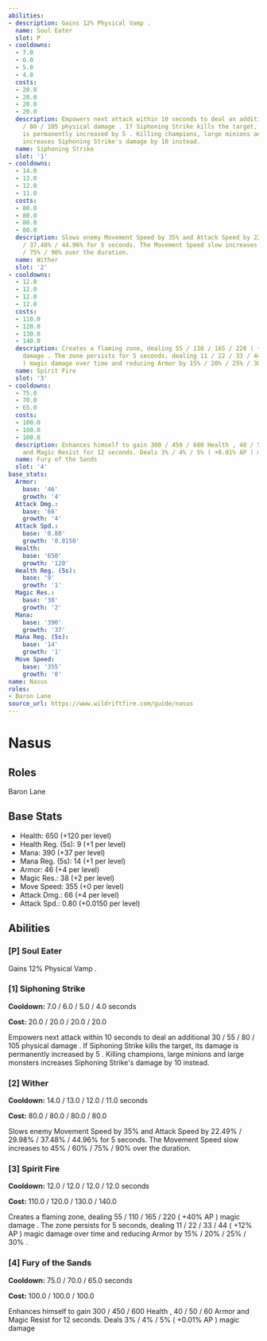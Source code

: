 ```yaml
---
abilities:
- description: Gains 12% Physical Vamp .
  name: Soul Eater
  slot: P
- cooldowns:
  - 7.0
  - 6.0
  - 5.0
  - 4.0
  costs:
  - 20.0
  - 20.0
  - 20.0
  - 20.0
  description: Empowers next attack within 10 seconds to deal an additional 30 / 55
    / 80 / 105 physical damage . If Siphoning Strike kills the target, its damage
    is permanently increased by 5 . Killing champions, large minions and large monsters
    increases Siphoning Strike's damage by 10 instead.
  name: Siphoning Strike
  slot: '1'
- cooldowns:
  - 14.0
  - 13.0
  - 12.0
  - 11.0
  costs:
  - 80.0
  - 80.0
  - 80.0
  - 80.0
  description: Slows enemy Movement Speed by 35% and Attack Speed by 22.49% / 29.98%
    / 37.48% / 44.96% for 5 seconds. The Movement Speed slow increases to 45% / 60%
    / 75% / 90% over the duration.
  name: Wither
  slot: '2'
- cooldowns:
  - 12.0
  - 12.0
  - 12.0
  - 12.0
  costs:
  - 110.0
  - 120.0
  - 130.0
  - 140.0
  description: Creates a flaming zone, dealing 55 / 110 / 165 / 220 ( +40% AP ) magic
    damage . The zone persists for 5 seconds, dealing 11 / 22 / 33 / 44 ( +12% AP
    ) magic damage over time and reducing Armor by 15% / 20% / 25% / 30% .
  name: Spirit Fire
  slot: '3'
- cooldowns:
  - 75.0
  - 70.0
  - 65.0
  costs:
  - 100.0
  - 100.0
  - 100.0
  description: Enhances himself to gain 300 / 450 / 600 Health , 40 / 50 / 60 Armor
    and Magic Resist for 12 seconds. Deals 3% / 4% / 5% ( +0.01% AP ) magic damage
  name: Fury of the Sands
  slot: '4'
base_stats:
  Armor:
    base: '46'
    growth: '4'
  Attack Dmg.:
    base: '66'
    growth: '4'
  Attack Spd.:
    base: '0.80'
    growth: '0.0150'
  Health:
    base: '650'
    growth: '120'
  Health Reg. (5s):
    base: '9'
    growth: '1'
  Magic Res.:
    base: '38'
    growth: '2'
  Mana:
    base: '390'
    growth: '37'
  Mana Reg. (5s):
    base: '14'
    growth: '1'
  Move Speed:
    base: '355'
    growth: '0'
name: Nasus
roles:
- Baron Lane
source_url: https://www.wildriftfire.com/guide/nasus
---
```


# Nasus

## Roles

Baron Lane

## Base Stats

- Health: 650 (+120 per level)
- Health Reg. (5s): 9 (+1 per level)
- Mana: 390 (+37 per level)
- Mana Reg. (5s): 14 (+1 per level)
- Armor: 46 (+4 per level)
- Magic Res.: 38 (+2 per level)
- Move Speed: 355 (+0 per level)
- Attack Dmg.: 66 (+4 per level)
- Attack Spd.: 0.80 (+0.0150 per level)

## Abilities

### [P] Soul Eater

Gains 12% Physical Vamp .

### [1] Siphoning Strike

**Cooldown:** 7.0 / 6.0 / 5.0 / 4.0 seconds

**Cost:** 20.0 / 20.0 / 20.0 / 20.0

Empowers next attack within 10 seconds to deal an additional 30 / 55 / 80 / 105 physical damage . If Siphoning Strike kills the target, its damage is permanently increased by 5 . Killing champions, large minions and large monsters increases Siphoning Strike's damage by 10 instead.

### [2] Wither

**Cooldown:** 14.0 / 13.0 / 12.0 / 11.0 seconds

**Cost:** 80.0 / 80.0 / 80.0 / 80.0

Slows enemy Movement Speed by 35% and Attack Speed by 22.49% / 29.98% / 37.48% / 44.96% for 5 seconds. The Movement Speed slow increases to 45% / 60% / 75% / 90% over the duration.

### [3] Spirit Fire

**Cooldown:** 12.0 / 12.0 / 12.0 / 12.0 seconds

**Cost:** 110.0 / 120.0 / 130.0 / 140.0

Creates a flaming zone, dealing 55 / 110 / 165 / 220 ( +40% AP ) magic damage . The zone persists for 5 seconds, dealing 11 / 22 / 33 / 44 ( +12% AP ) magic damage over time and reducing Armor by 15% / 20% / 25% / 30% .

### [4] Fury of the Sands

**Cooldown:** 75.0 / 70.0 / 65.0 seconds

**Cost:** 100.0 / 100.0 / 100.0

Enhances himself to gain 300 / 450 / 600 Health , 40 / 50 / 60 Armor and Magic Resist for 12 seconds. Deals 3% / 4% / 5% ( +0.01% AP ) magic damage

